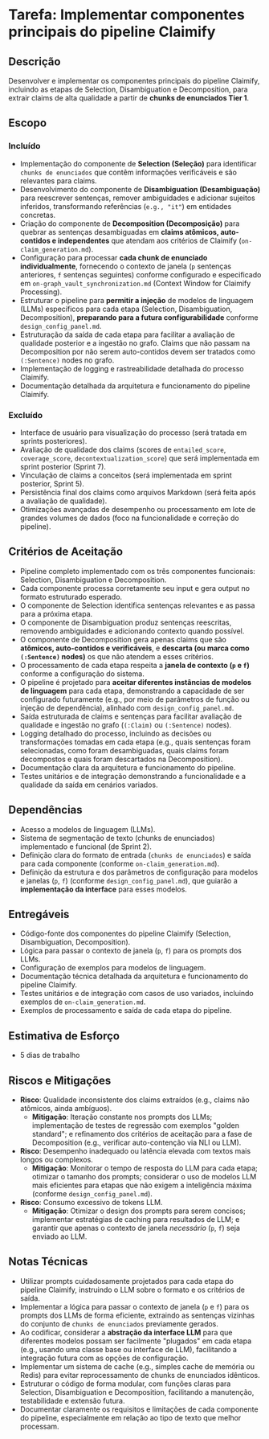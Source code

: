 # Tarefa: Implementar componentes principais do pipeline Claimify

## Descrição
Desenvolver e implementar os componentes principais do pipeline Claimify, incluindo as etapas de Selection, Disambiguation e Decomposition, para extrair claims de alta qualidade a partir de **chunks de enunciados Tier 1**.

## Escopo

### Incluído
- Implementação do componente de **Selection (Seleção)** para identificar `chunks de enunciados` que contêm informações verificáveis e são relevantes para claims.
- Desenvolvimento do componente de **Disambiguation (Desambiguação)** para reescrever sentenças, remover ambiguidades e adicionar sujeitos inferidos, transformando referências (`e.g., "it"`) em entidades concretas.
- Criação do componente de **Decomposition (Decomposição)** para quebrar as sentenças desambiguadas em **claims atômicos, auto-contidos e independentes** que atendam aos critérios de Claimify (`on-claim_generation.md`).
- Configuração para processar **cada chunk de enunciado individualmente**, fornecendo o contexto de janela (`p` sentenças anteriores, `f` sentenças seguintes) conforme configurado e especificado em `on-graph_vault_synchronization.md` (Context Window for Claimify Processing).
- Estruturar o pipeline para **permitir a injeção** de modelos de linguagem (LLMs) específicos para cada etapa (Selection, Disambiguation, Decomposition), **preparando para a futura configurabilidade** conforme `design_config_panel.md`.
- Estruturação da saída de cada etapa para facilitar a avaliação de qualidade posterior e a ingestão no grafo. Claims que não passam na Decomposition por não serem auto-contidos devem ser tratados como `(:Sentence)` nodes no grafo.
- Implementação de logging e rastreabilidade detalhada do processo Claimify.
- Documentação detalhada da arquitetura e funcionamento do pipeline Claimify.

### Excluído
- Interface de usuário para visualização do processo (será tratada em sprints posteriores).
- Avaliação de qualidade dos claims (scores de `entailed_score`, `coverage_score`, `decontextualization_score`) que será implementada em sprint posterior (Sprint 7).
- Vinculação de claims a conceitos (será implementada em sprint posterior, Sprint 5).
- Persistência final dos claims como arquivos Markdown (será feita após a avaliação de qualidade).
- Otimizações avançadas de desempenho ou processamento em lote de grandes volumes de dados (foco na funcionalidade e correção do pipeline).

## Critérios de Aceitação
- Pipeline completo implementado com os três componentes funcionais: Selection, Disambiguation e Decomposition.
- Cada componente processa corretamente seu input e gera output no formato estruturado esperado.
- O componente de Selection identifica sentenças relevantes e as passa para a próxima etapa.
- O componente de Disambiguation produz sentenças reescritas, removendo ambiguidades e adicionando contexto quando possível.
- O componente de Decomposition gera apenas claims que são **atômicos, auto-contidos e verificáveis**, e **descarta (ou marca como `(:Sentence)` nodes)** os que não atendem a esses critérios.
- O processamento de cada etapa respeita a **janela de contexto (`p` e `f`)** conforme a configuração do sistema.
- O pipeline é projetado para **aceitar diferentes instâncias de modelos de linguagem** para cada etapa, demonstrando a capacidade de ser configurado futuramente (e.g., por meio de parâmetros de função ou injeção de dependência), alinhado com `design_config_panel.md`.
- Saída estruturada de claims e sentenças para facilitar avaliação de qualidade e ingestão no grafo (`(:Claim)` ou `(:Sentence)` nodes).
- Logging detalhado do processo, incluindo as decisões ou transformações tomadas em cada etapa (e.g., quais sentenças foram selecionadas, como foram desambiguadas, quais claims foram decompostos e quais foram descartados na Decomposition).
- Documentação clara da arquitetura e funcionamento do pipeline.
- Testes unitários e de integração demonstrando a funcionalidade e a qualidade da saída em cenários variados.

## Dependências
- Acesso a modelos de linguagem (LLMs).
- Sistema de segmentação de texto (chunks de enunciados) implementado e funcional (de Sprint 2).
- Definição clara do formato de entrada (`chunks de enunciados`) e saída para cada componente (conforme `on-claim_generation.md`).
- Definição da estrutura e dos parâmetros de configuração para modelos e janelas (`p`, `f`) (conforme `design_config_panel.md`), que guiarão a **implementação da interface** para esses modelos.

## Entregáveis
- Código-fonte dos componentes do pipeline Claimify (Selection, Disambiguation, Decomposition).
- Lógica para passar o contexto de janela (`p`, `f`) para os prompts dos LLMs.
- Configuração de exemplos para modelos de linguagem.
- Documentação técnica detalhada da arquitetura e funcionamento do pipeline Claimify.
- Testes unitários e de integração com casos de uso variados, incluindo exemplos de `on-claim_generation.md`.
- Exemplos de processamento e saída de cada etapa do pipeline.

## Estimativa de Esforço
- 5 dias de trabalho

## Riscos e Mitigações
- **Risco**: Qualidade inconsistente dos claims extraídos (e.g., claims não atômicos, ainda ambíguos).
  - **Mitigação**: Iteração constante nos prompts dos LLMs; implementação de testes de regressão com exemplos "golden standard"; e refinamento dos critérios de aceitação para a fase de Decomposition (e.g., verificar auto-contenção via NLI ou LLM).
- **Risco**: Desempenho inadequado ou latência elevada com textos mais longos ou complexos.
  - **Mitigação**: Monitorar o tempo de resposta do LLM para cada etapa; otimizar o tamanho dos prompts; considerar o uso de modelos LLM mais eficientes para etapas que não exigem a inteligência máxima (conforme `design_config_panel.md`).
- **Risco**: Consumo excessivo de tokens LLM.
  - **Mitigação**: Otimizar o design dos prompts para serem concisos; implementar estratégias de caching para resultados de LLM; e garantir que apenas o contexto de janela *necessário* (`p`, `f`) seja enviado ao LLM.

## Notas Técnicas
- Utilizar prompts cuidadosamente projetados para cada etapa do pipeline Claimify, instruindo o LLM sobre o formato e os critérios de saída.
- Implementar a lógica para passar o contexto de janela (`p` e `f`) para os prompts dos LLMs de forma eficiente, extraindo as sentenças vizinhas do conjunto de `chunks de enunciados` previamente gerados.
- Ao codificar, considerar a **abstração da interface LLM** para que diferentes modelos possam ser facilmente "plugados" em cada etapa (e.g., usando uma classe base ou interface de LLM), facilitando a integração futura com as opções de configuração.
- Implementar um sistema de cache (e.g., simples cache de memória ou Redis) para evitar reprocessamento de chunks de enunciados idênticos.
- Estruturar o código de forma modular, com funções claras para Selection, Disambiguation e Decomposition, facilitando a manutenção, testabilidade e extensão futura.
- Documentar claramente os requisitos e limitações de cada componente do pipeline, especialmente em relação ao tipo de texto que melhor processam.